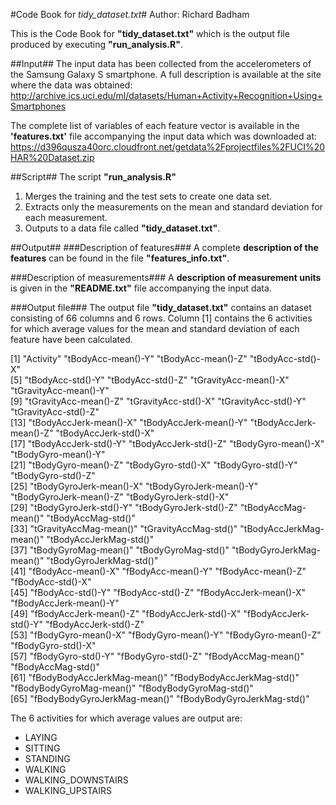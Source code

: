 #Code Book for *tidy_dataset.txt*#
Author: Richard Badham

This is the Code Book for **"tidy_dataset.txt"** which is the output file produced by executing **"run_analysis.R"**.

##Input##
The input data has been collected from the accelerometers of the Samsung Galaxy S smartphone. A full description is available at the site where the data was obtained: http://archive.ics.uci.edu/ml/datasets/Human+Activity+Recognition+Using+Smartphones

The complete list of variables of each feature vector is available in the **'features.txt'** file accompanying the input data which was downloaded at: https://d396qusza40orc.cloudfront.net/getdata%2Fprojectfiles%2FUCI%20HAR%20Dataset.zip 

##Script##
The script **"run_analysis.R"**

1. Merges the training and the test sets to create one data set.
2. Extracts only the measurements on the mean and standard deviation for each measurement.
3. Outputs to a data file called **"tidy_dataset.txt"**.

##Output##
###Description of features###
A complete **description of the features** can be found in the file **"features_info.txt"**.

###Description of measurements###
A **description of measurement units** is given in the **"README.txt"** file accompanying the input data.

###Output file###
The output file **"tidy_dataset.txt"** contains an dataset consisting of 66 columns and 6 rows.
Column [1] contains the 6 activities for which average values for the mean and standard deviation of each feature have been calculated.

 [1] "Activity"                    "tBodyAcc-mean()-Y"           "tBodyAcc-mean()-Z"           "tBodyAcc-std()-X"           
 [5] "tBodyAcc-std()-Y"            "tBodyAcc-std()-Z"            "tGravityAcc-mean()-X"        "tGravityAcc-mean()-Y"       
 [9] "tGravityAcc-mean()-Z"        "tGravityAcc-std()-X"         "tGravityAcc-std()-Y"         "tGravityAcc-std()-Z"        
[13] "tBodyAccJerk-mean()-X"       "tBodyAccJerk-mean()-Y"       "tBodyAccJerk-mean()-Z"       "tBodyAccJerk-std()-X"       
[17] "tBodyAccJerk-std()-Y"        "tBodyAccJerk-std()-Z"        "tBodyGyro-mean()-X"          "tBodyGyro-mean()-Y"         
[21] "tBodyGyro-mean()-Z"          "tBodyGyro-std()-X"           "tBodyGyro-std()-Y"           "tBodyGyro-std()-Z"          
[25] "tBodyGyroJerk-mean()-X"      "tBodyGyroJerk-mean()-Y"      "tBodyGyroJerk-mean()-Z"      "tBodyGyroJerk-std()-X"      
[29] "tBodyGyroJerk-std()-Y"       "tBodyGyroJerk-std()-Z"       "tBodyAccMag-mean()"          "tBodyAccMag-std()"          
[33] "tGravityAccMag-mean()"       "tGravityAccMag-std()"        "tBodyAccJerkMag-mean()"      "tBodyAccJerkMag-std()"      
[37] "tBodyGyroMag-mean()"         "tBodyGyroMag-std()"          "tBodyGyroJerkMag-mean()"     "tBodyGyroJerkMag-std()"     
[41] "fBodyAcc-mean()-X"           "fBodyAcc-mean()-Y"           "fBodyAcc-mean()-Z"           "fBodyAcc-std()-X"           
[45] "fBodyAcc-std()-Y"            "fBodyAcc-std()-Z"            "fBodyAccJerk-mean()-X"       "fBodyAccJerk-mean()-Y"      
[49] "fBodyAccJerk-mean()-Z"       "fBodyAccJerk-std()-X"        "fBodyAccJerk-std()-Y"        "fBodyAccJerk-std()-Z"       
[53] "fBodyGyro-mean()-X"          "fBodyGyro-mean()-Y"          "fBodyGyro-mean()-Z"          "fBodyGyro-std()-X"          
[57] "fBodyGyro-std()-Y"           "fBodyGyro-std()-Z"           "fBodyAccMag-mean()"          "fBodyAccMag-std()"          
[61] "fBodyBodyAccJerkMag-mean()"  "fBodyBodyAccJerkMag-std()"   "fBodyBodyGyroMag-mean()"     "fBodyBodyGyroMag-std()"     
[65] "fBodyBodyGyroJerkMag-mean()" "fBodyBodyGyroJerkMag-std()"

The 6 activities for which average values are output are: 
* LAYING
* SITTING
* STANDING
* WALKING
* WALKING_DOWNSTAIRS
* WALKING_UPSTAIRS

